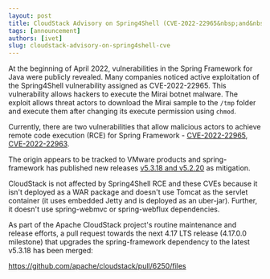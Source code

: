 ```yaml
---
layout: post
title: CloudStack Advisory on Spring4Shell (CVE-2022-22965&nbsp;and&nbsp;CVE-2022-22963)
tags: [announcement]
authors: [ivet]
slug: cloudstack-advisory-on-spring4shell-cve
---
```


At the beginning of April 2022, vulnerabilities in the Spring Framework for Java were publicly revealed. Many companies noticed active exploitation of the Spring4Shell vulnerability assigned as CVE-2022-22965. This vulnerability allows hackers to execute the Mirai botnet malware. The exploit allows threat actors to download the Mirai sample to the `/tmp` folder and execute them after changing its execute permission using `chmod`.

Currently, there are two vulnerabilities that allow malicious actors to achieve remote code execution (RCE) for Spring Framework - <a href="https://cve.mitre.org/cgi-bin/cvename.cgi?name=CVE-2022-22965" target="_blank" rel="noopener">CVE-2022-22965</a>, <a href="https://cve.mitre.org/cgi-bin/cvename.cgi?name=CVE-2022-22963" target="_blank" rel="noopener">CVE-2022-22963</a>.

The origin appears to be tracked to VMware products and spring-framework has published new releases <a href="https://spring.io/blog/2022/03/31/spring-framework-rce-early-announcement#am-i-impacted" target="_blank" rel="noopener">v5.3.18 and v5.2.20</a> as mitigation.

CloudStack is not affected by Spring4Shell RCE and these CVEs because it isn't deployed as a WAR package and doesn't use Tomcat as the servlet container (it uses embedded Jetty and is deployed as an uber-jar). Further, it doesn't use spring-webmvc or spring-webflux dependencies.

As part of the Apache CloudStack project's routine maintenance and release efforts, a pull request towards the next 4.17 LTS release (4.17.0.0 milestone) that upgrades the spring-framework dependency to the latest v5.3.18 has been merged:

<a href="https://github.com/apache/cloudstack/pull/6250/files" target="_blank" rel="noopener">https://github.com/apache/cloudstack/pull/6250/files</a>
